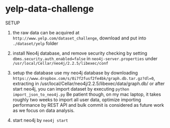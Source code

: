 # yelp-data-challenge

SETUP

1. the raw data can be acquired at `http://www.yelp.com/dataset_challenge`, 
download and put into `./dataset/yelp` folder

2. install Neo4j database, and remove security checking
by setting `dbms.security.auth_enabled=false` in `neo4j-server.properties` under 
`/usr/local/Cellar/neo4j/2.2.5/libexec/conf`

3. setup the database 
use my neo4j database by downloading `https://www.dropbox.com/s/0i7f2fusf2fe4bk/graph.db.tar.gz?dl=0`, extracting in /usr/local/Cellar/neo4j/2.2.5/libexec/data/graph.db/
or after start neo4j, you can import dataset by executing `python import_json_to_neo4j.py`
Be patient though, on my mac laptop, it takes roughly two weeks to import all user 
data, optimize importing performance by REST API and bulk commit is considered 
as future work as we focus on data analysis.

4. start neo4j by `neo4j start`
